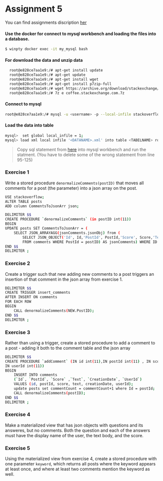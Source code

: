 # Assignment 5

You can find assignments discription [her](https://github.com/datsoftlyngby/soft2019spring-databases/blob/master/assignments/assignment5.md)

#### Use the docker for connect to mysql workbench and loading the files into a database.

```sh
$ winpty docker exec -it my_mysql bash
```
#### For download the data and unzip data
```sh
  root@e828ce7aa1e9:/# apt-get install update
  root@e828ce7aa1e9:/# apt-get update
  root@e828ce7aa1e9:/# apt-get install wget
  root@e828ce7aa1e9:/# apt-get install p7zip-full
  root@e828ce7aa1e9:/# wget https://archive.org/download/stackexchange/coffee.stackexchange.com.7z
  root@e828ce7aa1e9:/# 7z e coffee.stackexchange.com.7z
```
#### Connect to mysql 
```sh
root@e828ce7aa1e9:/# mysql -u <username> -p --local-infile stackoverflow
```
#### Load the data into table
```sh
mysql>  set global local_infile = 1;
mysql> load xml local infile '<DATANAME>.xml' into table <TABELNAME> rows identified by '<row>';
```
> Copy sql statement from [here](https://gist.github.com/emanoelbarreiros/c164a60e98a7482cde22) into mysql workbench and run the statment. (You have to delete some of the wrong statement from line 95-125)

 
### Exercise 1
Write a stored procedure `denormalizeComments(postID)` that moves all comments for a post (the parameter) into a json array on the post. 
```sh
USE stackoverflow;
ALTER TABLE posts
ADD column CommentsToJsonArr json;
```
```sh
DELIMITER $$
CREATE PROCEDURE `denormalizeComments` (in postID int(11))
BEGIN
UPDATE posts SET CommentsToJsonArr = (
	SELECT JSON_ARRAYAGG(jsonComments.jsonObj) from (
		SELECT JSON_OBJECT('Id', Id,'PostId', PostId,'Score', Score,'Text', Text,'CreationDate', CreationDate,'UserId', UserId) AS jsonObj
		FROM comments WHERE PostId = postID) AS jsonComments) WHERE ID = postID;
END $$
DELIMITER ;
```

### Exercise 2

Create a trigger such that new adding new comments to a post triggers an insertion of that comment in the json array from exercise 1.

```sh
DELIMITER $$
CREATE TRIGGER insert_comments
AFTER INSERT ON comments
FOR EACH ROW
BEGIN
	CALL denormalizeComments(NEW.PostID);
END $$
DELIMITER ;
```

### Exercise 3
Rather than using a trigger, create a stored procedure to add a comment to a post - adding it both to the comment table and the json array

```sh
DELIMITER $$ 
CREATE PROCEDURE `addComment` (IN id int(11),IN postId int(11) , IN score int (11), IN text TEXT , IN  creationDate DATETIME,
IN userId int(11))
BEGIN
	INSERT INTO comments
	(`Id`, `PostId`, `Score` ,`Text`, `CreationDate`, `UserId`)
	VALUES (id, postId, score, text, creationDate, userId);
	update posts set commentCount = commentCount+1 where Id = postId;
	CALL denormalizeComments(postID);
END $$
DELIMITER ;
```
### Exercise 4
Make a materialized view that has json objects with questions and its answeres, but no comments. Both the question and each of the answers must have the display name of the user, the text body, and the score.

### Exercise 5
Using the materialized view from exercise 4, create a stored procedure with one parameter `keyword`, which returns all posts where the keyword appears at least once, and where at least two comments mention the keyword as well.
